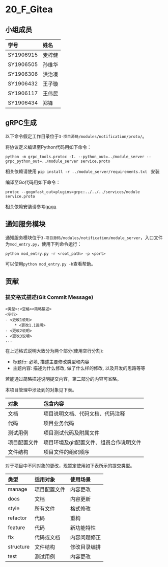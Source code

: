 # 20_F_Gitea

## 小组成员

| 学号      | 姓名   | 
|:----------|:-------|
| SY1906915 | 麦梓健 | 
| SY1906505 | 孙维华 | 
| SY1906306 | 洪治凑 | 
| SY1906432 | 王子璇 | 
| SY1906117 | 王伟民 | 
| SY1906434 | 郑锋   | 

## gRPC生成

以下命令假定工作目录位于`3-项目源码/modules/notification/proto/`。

将协议定义编译至Python代码用如下命令：
```
python -m grpc_tools.protoc -I. --python_out=../module_server --grpc_python_out=../module_server service.proto
```
相关依赖请使用 `pip install -r ../module_server/requirements.txt ` 安装

编译至Go代码用如下命令：
```
protoc --gogofast_out=plugins=grpc:../../../services/module service.proto
```
相关依赖安装请参考[gogo](https://github.com/gogo/protobuf)

## 通知服务模块

通知服务模块位于`3-项目源码/modules/notification/module_server`，入口文件为`mod_entry.py`，使用下列命令运行：
```
python mod_entry.py -r <root_path> -p <port>
```
可以使用`python mod_entry.py -h`查看帮助。

## 贡献

### 提交格式描述(Git Commit Message)

```
<类型>:<空格><简略描述>
<空行>
- <更改1说明>
	* <更改1.1说明>
- <更改2说明>
- <更改3说明>
...
```

在上述格式说明大致分为两个部分(使用空行分割):
 - 标题行: 必填, 描述主要修改类型和内容
 - 主题内容: 描述为什么修改, 做了什么样的修改, 以及开发的思路等等

若能通过简略描述说明提交内容，第二部分的内容可省略。

本项目管理中涉及到的对象见下表。

| 对象         | 包含内容                                        |
|:-------------|:------------------------------------------------|
| 文档         | 项目说明文档、代码文档、代码注释                |
| 代码         | 项目业务代码                                    |
| 测试用例     | 项目测试代码及附属文件                          |
| 项目配置文件 | 项目环境及git配置文件、组员合作说明文件         |
| 文件结构     | 项目文件的组织顺序                              |


对于项目中不同对象的更改，现暂定使用如下表所示的提交类型。

| 类型      | 适用对象     | 使用场景     |
|:----------|:-------------|:-------------|
| manage    | 项目配置文件 | 内容更改     |
| docs      | 文档         | 内容更新     |
| style     | 所有文件     | 格式修改     |
| refactor  | 代码         | 重构         |
| feature   | 代码         | 新功能特性   |
| fix       | 代码或文档   | 内容问题修正 |
| structure | 文件结构     | 修改目录编排 |
| test      | 测试用例     | 内容更改     |
